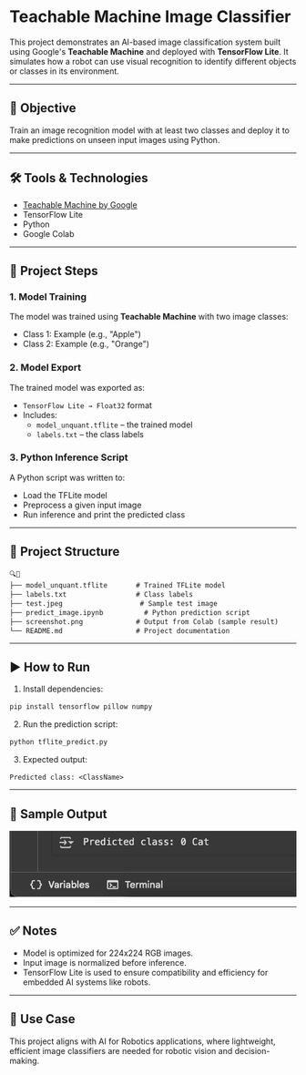 # Teachable Machine Image Classifier

This project demonstrates an AI-based image classification system built using Google's **Teachable Machine** and deployed with **TensorFlow Lite**. It simulates how a robot can use visual recognition to identify different objects or classes in its environment.

---

## 🌟 Objective

Train an image recognition model with at least two classes and deploy it to make predictions on unseen input images using Python.

---

## 🛠️ Tools & Technologies

- [Teachable Machine by Google](https://teachablemachine.withgoogle.com/)
- TensorFlow Lite
- Python
- Google Colab

---

## 🧪 Project Steps

### 1. Model Training

The model was trained using **Teachable Machine** with two image classes:

- Class 1: Example (e.g., "Apple")
- Class 2: Example (e.g., "Orange")

### 2. Model Export

The trained model was exported as:

- `TensorFlow Lite → Float32` format
- Includes:
  - `model_unquant.tflite` – the trained model
  - `labels.txt` – the class labels

### 3. Python Inference Script

A Python script was written to:

- Load the TFLite model
- Preprocess a given input image
- Run inference and print the predicted class

---

## 📂 Project Structure

```
🔍📂
├── model_unquant.tflite       # Trained TFLite model  
├── labels.txt                 # Class labels  
├── test.jpeg                   # Sample test image  
├── predict_image.ipynb          # Python prediction script  
├── screenshot.png             # Output from Colab (sample result)  
└── README.md                  # Project documentation  
```

---

## ▶️ How to Run

1. Install dependencies:

```bash
pip install tensorflow pillow numpy
```

2. Run the prediction script:

```bash
python tflite_predict.py
```

3. Expected output:

```
Predicted class: <ClassName>
```

---

## 📸 Sample Output

![Sample Output](screenshot.jpg)

---

## ✅ Notes

- Model is optimized for 224x224 RGB images.
- Input image is normalized before inference.
- TensorFlow Lite is used to ensure compatibility and efficiency for embedded AI systems like robots.

---

## 📍 Use Case

This project aligns with AI for Robotics applications, where lightweight, efficient image classifiers are needed for robotic vision and decision-making.
